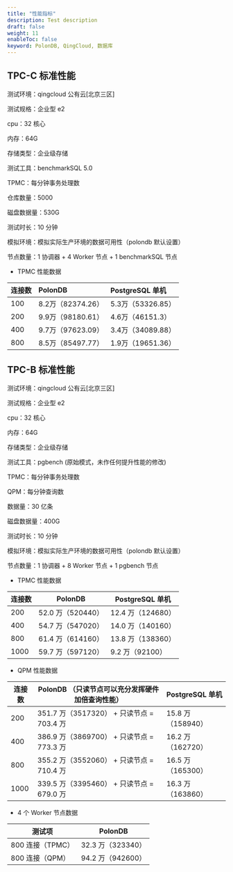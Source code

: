 ```yaml
---
title: "性能指标"
description: Test description
draft: false
weight: 11
enableToc: false
keyword: PolonDB, QingCloud, 数据库
---
```




## TPC-C 标准性能

测试环境：qingcloud 公有云[北京三区]

测试规格：企业型 e2

cpu：32 核心

内存：64G

存储类型：企业级存储

测试工具：benchmarkSQL 5.0

TPMC：每分钟事务处理数

仓库数量：5000

磁盘数据量：530G

测试时长：10 分钟

模拟环境：模拟实际生产环境的数据可用性（polondb 默认设置）

节点数量：1 协调器 + 4 Worker 节点 + 1 benchmarkSQL 节点

* TPMC 性能数据

| 连接数 | PolonDB           | PostgreSQL 单机   |
| :----- | :---------------- | :---------------- |
| 100    | 8.2万（82374.26） | 5.3万（53326.85） |
| 200    | 9.9万（98180.61） | 4.6万（46151.3）  |
| 400    | 9.7万（97623.09） | 3.4万（34089.88） |
| 800    | 8.5万（85497.77） | 1.9万（19651.36） |

## TPC-B 标准性能

测试环境：qingcloud 公有云[北京三区]

测试规格：企业型 e2

cpu：32 核心

内存：64G

存储类型：企业级存储

测试工具：pgbench (原始模式，未作任何提升性能的修改)

TPMC：每分钟事务处理数

QPM：每分钟查询数

数据量：30 亿条

磁盘数据量：400G

测试时长：10 分钟

模拟环境：模拟实际生产环境的数据可用性（polondb 默认设置）

节点数量：1 协调器 + 8 Worker 节点 + 1 pgbench 节点

* TPMC 性能数据

| 连接数 | PolonDB           | PostgreSQL 单机   |
| ------ | ----------------- | ----------------- |
| 200    | 52.0 万（520440） | 12.4 万（124680） |
| 400    | 54.7 万（547020） | 14.0 万（140160） |
| 800    | 61.4 万（614160） | 13.8 万（138360） |
| 1000   | 59.7 万（597120） | 9.2 万（92100）   |

* QPM 性能数据

| 连接数 | PolonDB （只读节点可以充分发挥硬件加倍查询性能） | PostgreSQL 单机   |
| ------ | ------------------------------------------------ | ----------------- |
| 200    | 351.7 万（3517320） + 只读节点 = 703.4 万        | 15.8 万（158940） |
| 400    | 386.9 万（3869700） + 只读节点 = 773.3 万        | 16.2 万（162720） |
| 800    | 355.2 万（3552060） + 只读节点 = 710.4 万        | 16.5 万（165300） |
| 1000   | 339.5 万（3395460） + 只读节点 = 679.0 万        | 16.3 万（163860） |

* 4 个 Worker 节点数据

| 测试项           | PolonDB           |
| ---------------- | ----------------- |
| 800 连接（TPMC） | 32.3 万（323340） |
| 800 连接（QPM）  | 94.2 万（942600） |

